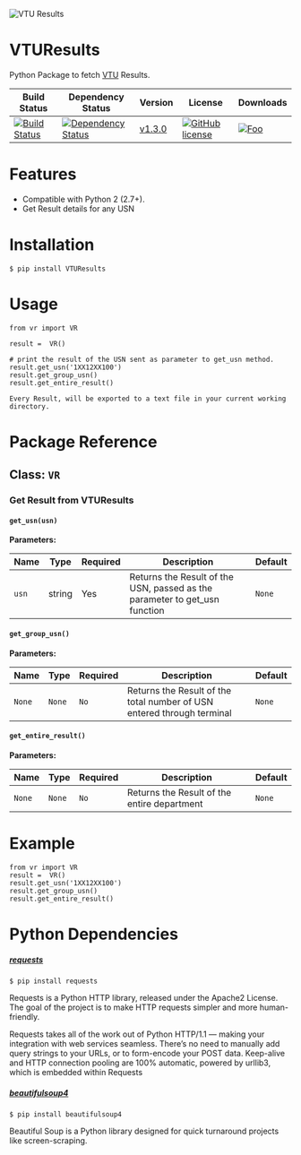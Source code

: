 ![VTU Results](https://raw.github.com/maheshkkumar/VTUResults/master/vtu.jpg)

# VTUResults
Python Package to fetch [VTU](http://results.vtu.ac.in) Results.

| Build Status | Dependency Status | Version | License | Downloads |
| ------------ | ------------- | ------- | -------------------|--------------- |
| [![Build Status](https://travis-ci.org/maheshkkumar/VTUResults.svg?branch=master)](https://travis-ci.org/maheshkkumar/VTUResults) | [![Dependency Status](https://gemnasium.com/maheshkkumar/VTUResults.svg)](https://gemnasium.com/maheshkkumar/VTUResults) | [v1.3.0](https://pypi.python.org/pypi/VTUResults/1.3.0) | [![GitHub license](https://img.shields.io/badge/license-GPLv2-blue.svg)](https://raw.githubusercontent.com/maheshkkumar/VTUResults/master/LICENSE) |[![Foo](https://img.shields.io/badge/downloads-2k%2Fmonth-brightgreen.svg)](https://pypi.python.org/pypi/VTUResults/1.3.0) |



Features
========

- Compatible with Python 2 (2.7+).
- Get Result details for any USN

Installation
========

    $ pip install VTUResults

Usage
========

    from vr import VR

    result =  VR()

    # print the result of the USN sent as parameter to get_usn method.
    result.get_usn('1XX12XX100')
    result.get_group_usn()
    result.get_entire_result()
    
    Every Result, will be exported to a text file in your current working directory.
    
Package Reference
========

## Class: `VR`

### Get Result from VTUResults

#### `get_usn(usn)`

**Parameters:**

| Name | Type | Required | Description | Default |
| ---- | ---- | -------- | ----------- | ------- |
| `usn` | string | Yes | Returns the Result of the USN, passed as the parameter to get_usn function | `None` |

#### `get_group_usn()`

**Parameters:**

| Name | Type | Required | Description | Default |
| ---- | ---- | -------- | ----------- | ------- |
| `None` | `None`  |  `No` | Returns the Result of the total number of USN entered through terminal| `None` |

#### `get_entire_result()`

**Parameters:**

| Name | Type | Required | Description | Default |
| ---- | ---- | -------- | ----------- | ------- |
| `None` | `None`  | `No`  | Returns the Result of the entire department| `None` |



Example
========

    from vr import VR
    result =  VR()
    result.get_usn('1XX12XX100')
    result.get_group_usn()
    result.get_entire_result()



Python Dependencies
========
##### [requests](http://docs.python-requests.org/en/latest/)

    $ pip install requests

Requests is a Python HTTP library, released under the Apache2 License. The goal of the project is to make HTTP requests simpler and more human-friendly.

Requests takes all of the work out of Python HTTP/1.1 — making your integration with web services seamless. There’s no need to manually add query strings to your URLs, or to form-encode your POST data. Keep-alive and HTTP connection pooling are 100% automatic, powered by urllib3, which is embedded within Requests

##### [beautifulsoup4](http://www.crummy.com/software/BeautifulSoup/)

    $ pip install beautifulsoup4

Beautiful Soup is a Python library designed for quick turnaround projects like screen-scraping.

